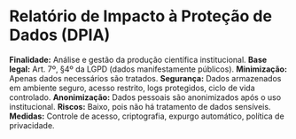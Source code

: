 # Relatório de Impacto à Proteção de Dados (DPIA)

**Finalidade:** Análise e gestão da produção científica institucional.
**Base legal:** Art. 7º, §4º da LGPD (dados manifestamente públicos).
**Minimização:** Apenas dados necessários são tratados.
**Segurança:** Dados armazenados em ambiente seguro, acesso restrito, logs protegidos, ciclo de vida controlado.
**Anonimização:** Dados pessoais são anonimizados após o uso institucional.
**Riscos:** Baixo, pois não há tratamento de dados sensíveis.
**Medidas:** Controle de acesso, criptografia, expurgo automático, política de privacidade.
